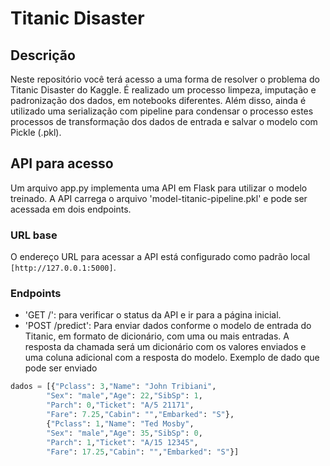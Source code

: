 # Titanic Disaster

## Descrição
Neste repositório você terá acesso a uma forma de resolver o problema do Titanic Disaster do Kaggle.
É realizado um processo limpeza, imputação e padronização dos dados, em notebooks diferentes. Além disso, ainda é utilizado uma serialização com pipeline para condensar o processo estes processos de transformação dos dados de entrada e salvar o modelo com Pickle (.pkl).

## API para acesso
Um arquivo app.py implementa uma API em Flask para utilizar o modelo treinado. A API carrega o arquivo 'model-titanic-pipeline.pkl' e pode ser acessada em dois endpoints.

### URL base
O endereço URL para acessar a API está configurado como padrão local `[http://127.0.0.1:5000]`.

### Endpoints
- 'GET /': para verificar o status da API e ir para a página inicial.
- 'POST /predict': Para enviar dados conforme o modelo de entrada do Titanic, em formato de dicionário, com uma ou mais entradas. A resposta da chamada será um dicionário com os valores enviados e uma coluna adicional com a resposta do modelo. Exemplo de dado que pode ser enviado

```python
dados = [{"Pclass": 3,"Name": "John Tribiani",
        "Sex": "male","Age": 22,"SibSp": 1,
        "Parch": 0,"Ticket": "A/5 21171",
        "Fare": 7.25,"Cabin": "","Embarked": "S"},
        {"Pclass": 1,"Name": "Ted Mosby",
        "Sex": "male","Age": 35,"SibSp": 0,
        "Parch": 1,"Ticket": "A/15 12345",
        "Fare": 17.25,"Cabin": "","Embarked": "S"}]
```
